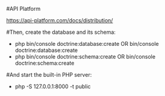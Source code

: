 #API Platform

https://api-platform.com/docs/distribution/


#Then, create the database and its schema:

- php bin/console doctrine:database:create OR bin/console doctrine:database:create
- php bin/console doctrine:schema:create OR bin/console doctrine:schema:create

#And start the built-in PHP server:

- php -S 127.0.0.1:8000 -t public
